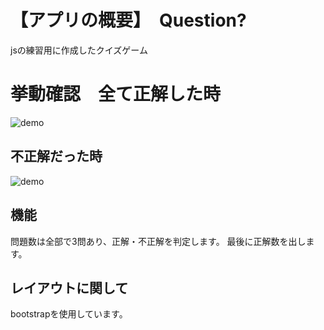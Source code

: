 # 【アプリの概要】　Question?
jsの練習用に作成したクイズゲーム

# 挙動確認　全て正解した時
![demo](https://gyazo.com/115ea96fbbd072ae00ddef042c282c9f/raw)

## 不正解だった時
![demo](https://gyazo.com/19e0dcef86a5d2a0ec8e84cd0975fa2b/raw)

## 機能
問題数は全部で3問あり、正解・不正解を判定します。
最後に正解数を出します。

## レイアウトに関して
bootstrapを使用しています。
